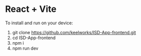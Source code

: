 # React + Vite

To install and run on your device:

1. git clone https://github.com/keelworks/ISD-App-frontend.git
2. cd ISD-App-frontend
3. npm i 
4. npm run dev
 
